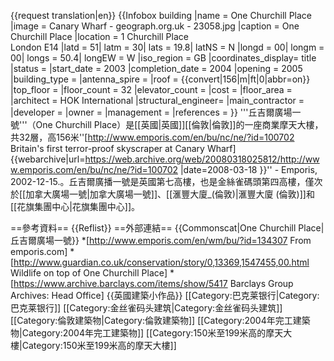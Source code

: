 {{request translation|en}}
{{Infobox building
|name               = One Churchill Place
|image              = Canary Wharf - geograph.org.uk - 23058.jpg
|caption            = One Churchill Place
|location           = 1 Churchill Place<br>London E14
|latd  = 51| latm = 30| lats = 19.8| latNS = N
|longd = 00| longm = 00| longs = 50.4| longEW = W
|iso_region         = GB
|coordinates_display= title
|status             = 
|start_date         = 2003
|completion_date    = 2004
|opening            = 2005
|building_type      = 
|antenna_spire      = 
|roof               = {{convert|156|m|ft|0|abbr=on}}
|top_floor          = 
|floor_count        = 32
|elevator_count     = 
|cost               = 
|floor_area         = 
|architect          = HOK International
|structural_engineer= 
|main_contractor    = 
|developer          = 
|owner              = 
|management         = 
|references         = 
}}
'''丘吉爾廣場一號'''（One Churchill Place）是[[英國|英國]][[倫敦|倫敦]]的一座商業摩天大樓，共32層，高156米<ref>''[http://www.emporis.com/en/bu/nc/ne/?id=100702 Britain's first terror-proof skyscraper at Canary Wharf] {{webarchive|url=https://web.archive.org/web/20080318025812/http://www.emporis.com/en/bu/nc/ne/?id=100702 |date=2008-03-18 }}'' - Emporis, 2002-12-15.</ref>。丘吉爾廣播一號是英國第七高樓，也是金絲雀碼頭第四高樓，僅次於[[加拿大廣場一號|加拿大廣場一號]]、[[滙豐大廈_(倫敦)|滙豐大廈 (倫敦)]]和[[花旗集團中心|花旗集團中心]]。

==參考資料==
{{Reflist}}
==外部連結==
{{Commonscat|One Churchill Place|丘吉爾廣場一號}}
*[http://www.emporis.com/en/wm/bu/?id=134307 From emporis.com]
*[http://www.guardian.co.uk/conservation/story/0,13369,1547455,00.html Wildlife on top of One Churchill Place]
*[https://www.archive.barclays.com/items/show/5417 Barclays Group Archives: Head Office]
{{英國建築小作品}}
[[Category:巴克莱银行|Category:巴克莱银行]]
[[Category:金丝雀码头建筑|Category:金丝雀码头建筑]]
[[Category:倫敦建築物|Category:倫敦建築物]]
[[Category:2004年完工建築物|Category:2004年完工建築物]]
[[Category:150米至199米高的摩天大樓|Category:150米至199米高的摩天大樓]]